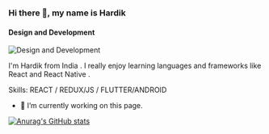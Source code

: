 ### Hi there 👋, my name is Hardik
#### Design and Development
![Design and Development](https://image.freepik.com/free-vector/business-people-working-laptop-development_1262-18907.jpg)

I'm Hardik from India . I really enjoy learning languages and frameworks like React and React Native . 

Skills:  REACT / REDUX/JS / FLUTTER/ANDROID

- 🔭 I’m currently working on this page. 





[![Anurag's GitHub stats](https://github-readme-stats.vercel.app/api?username=hardikgrover)](https://github.com/anuraghazra/github-readme-stats)

